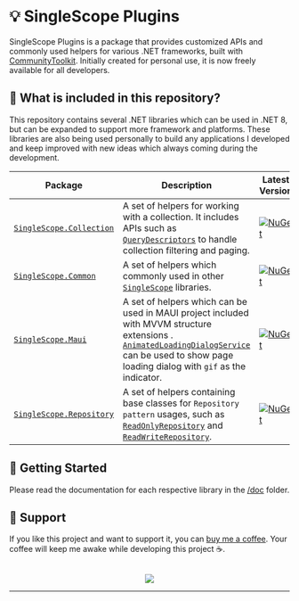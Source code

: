 # 💡 SingleScope Plugins
SingleScope Plugins is a package that provides customized APIs and commonly used helpers for various .NET frameworks, built with [CommunityToolkit](https://github.com/CommunityToolkit/dotnet). Initially created for personal use, it is now freely available for all developers.

## 🤔 What is included in this repository?
This repository contains several .NET libraries which can be used in .NET 8, but can be expanded to support more framework and platforms. These libraries are also being used personally to build any applications I developed and keep improved with new ideas which always coming during the development.

| Package | Description | Latest Version | Download|
|---------|-------------|----------------|---------|
|[`SingleScope.Collection`](https://github.com/muhirwanto-dev/singlescope-plugins/blob/development/docs/SingleScope.Collection.md)|A set of helpers for working with a collection. It includes APIs such as [`QueryDescriptors`](https://github.com/muhirwanto-dev/singlescope-plugins/blob/main/source/SingleScope.Collection/Queryable/QueryDescriptors.cs) to handle collection filtering and paging.|[![NuGet](https://img.shields.io/nuget/v/SingleScope.Collection)](https://www.nuget.org/packages/SingleScope.Collection/)|![NuGet Downloads](https://img.shields.io/nuget/dt/SingleScope.Collection)|
|[`SingleScope.Common`](https://github.com/muhirwanto-dev/singlescope-plugins/blob/development/docs/SingleScope.Common.md)|A set of helpers which commonly used in other [`SingleScope`](https://github.com/muhirwanto-dev/singlescope-plugins) libraries.|[![NuGet](https://img.shields.io/nuget/v/SingleScope.Common)](https://www.nuget.org/packages/SingleScope.Common/)|![NuGet Downloads](https://img.shields.io/nuget/dt/SingleScope.Common)|
|[`SingleScope.Maui`](https://github.com/muhirwanto-dev/singlescope-plugins/blob/development/docs/SingleScope.Maui.md)|A set of helpers which can be used in MAUI project included with MVVM structure extensions . [`AnimatedLoadingDialogService`](https://github.com/muhirwanto-dev/singlescope-plugins/blob/main/source/SingleScope.Maui/Dialogs/AnimatedLoadingDialogService.cs) can be used to show page loading dialog with `gif` as the indicator.|[![NuGet](https://img.shields.io/nuget/v/SingleScope.Maui)](https://www.nuget.org/packages/SingleScope.Maui/)|![NuGet Downloads](https://img.shields.io/nuget/dt/SingleScope.Maui)|
|[`SingleScope.Repository`](https://github.com/muhirwanto-dev/singlescope-plugins/blob/development/docs/SingleScope.Repository.md)|A set of helpers containing base classes for `Repository pattern` usages, such as [`ReadOnlyRepository`](https://github.com/muhirwanto-dev/singlescope-plugins/blob/main/source/SingleScope.Repository/ReadOnlyRepository.cs) and [`ReadWriteRepository`](https://github.com/muhirwanto-dev/singlescope-plugins/blob/main/source/SingleScope.Repository/ReadWriteRepository.cs).|[![NuGet](https://img.shields.io/nuget/v/SingleScope.Repository)](https://www.nuget.org/packages/SingleScope.Repository/)|![NuGet Downloads](https://img.shields.io/nuget/dt/SingleScope.Repository)|

## 🚀 Getting Started
Please read the documentation for each respective library in the [/doc](https://github.com/muhirwanto-dev/singlescope-plugins/tree/main/docs) folder.

## 💪 Support
If you like this project and want to support it, you can [buy me a coffee︎](https://buymeacoffee.com/muhirwanto.dev). Your coffee will keep me awake while developing this project ☕.

<br />

<div align="center">
<a href="https://buymeacoffee.com/muhirwanto.dev"><img src="https://img.buymeacoffee.com/button-api/?text=Buy me a coffee&emoji=&slug=muhirwanto.dev&button_colour=FFDD00&font_colour=000000&font_family=Comic&outline_colour=000000&coffee_colour=ffffff" /></a>
</div>

***
